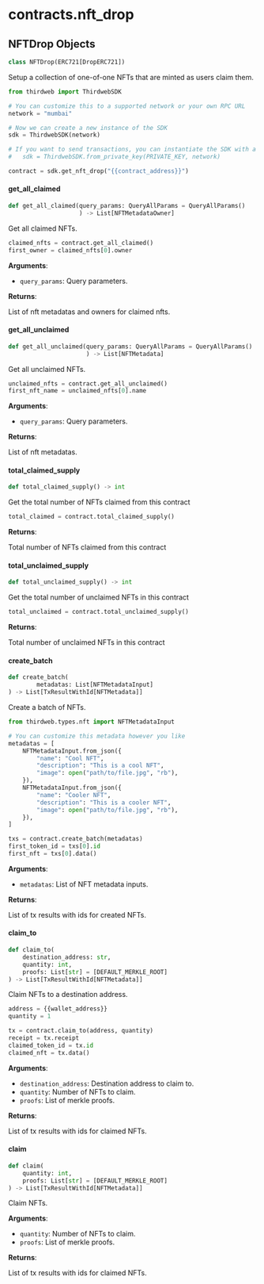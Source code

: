 <a id="contracts.nft_drop"></a>

# contracts.nft\_drop

<a id="contracts.nft_drop.NFTDrop"></a>

## NFTDrop Objects

```python
class NFTDrop(ERC721[DropERC721])
```

Setup a collection of one-of-one NFTs that are minted as users claim them.

```python
from thirdweb import ThirdwebSDK

# You can customize this to a supported network or your own RPC URL
network = "mumbai"

# Now we can create a new instance of the SDK
sdk = ThirdwebSDK(network)

# If you want to send transactions, you can instantiate the SDK with a private key instead:
#   sdk = ThirdwebSDK.from_private_key(PRIVATE_KEY, network)

contract = sdk.get_nft_drop("{{contract_address}}")
```

<a id="contracts.nft_drop.NFTDrop.get_all_claimed"></a>

#### get\_all\_claimed

```python
def get_all_claimed(query_params: QueryAllParams = QueryAllParams()
                    ) -> List[NFTMetadataOwner]
```

Get all claimed NFTs.

```python
claimed_nfts = contract.get_all_claimed()
first_owner = claimed_nfts[0].owner
```

**Arguments**:

- `query_params`: Query parameters.

**Returns**:

List of nft metadatas and owners for claimed nfts.

<a id="contracts.nft_drop.NFTDrop.get_all_unclaimed"></a>

#### get\_all\_unclaimed

```python
def get_all_unclaimed(query_params: QueryAllParams = QueryAllParams()
                      ) -> List[NFTMetadata]
```

Get all unclaimed NFTs.

```python
unclaimed_nfts = contract.get_all_unclaimed()
first_nft_name = unclaimed_nfts[0].name
```

**Arguments**:

- `query_params`: Query parameters.

**Returns**:

List of nft metadatas.

<a id="contracts.nft_drop.NFTDrop.total_claimed_supply"></a>

#### total\_claimed\_supply

```python
def total_claimed_supply() -> int
```

Get the total number of NFTs claimed from this contract

```python
total_claimed = contract.total_claimed_supply()
```

**Returns**:

Total number of NFTs claimed from this contract

<a id="contracts.nft_drop.NFTDrop.total_unclaimed_supply"></a>

#### total\_unclaimed\_supply

```python
def total_unclaimed_supply() -> int
```

Get the total number of unclaimed NFTs in this contract

```python
total_unclaimed = contract.total_unclaimed_supply()
```

**Returns**:

Total number of unclaimed NFTs in this contract

<a id="contracts.nft_drop.NFTDrop.create_batch"></a>

#### create\_batch

```python
def create_batch(
        metadatas: List[NFTMetadataInput]
) -> List[TxResultWithId[NFTMetadata]]
```

Create a batch of NFTs.

```python
from thirdweb.types.nft import NFTMetadataInput

# You can customize this metadata however you like
metadatas = [
    NFTMetadataInput.from_json({
        "name": "Cool NFT",
        "description": "This is a cool NFT",
        "image": open("path/to/file.jpg", "rb"),
    }),
    NFTMetadataInput.from_json({
        "name": "Cooler NFT",
        "description": "This is a cooler NFT",
        "image": open("path/to/file.jpg", "rb"),
    }),
]

txs = contract.create_batch(metadatas)
first_token_id = txs[0].id
first_nft = txs[0].data()
```

**Arguments**:

- `metadatas`: List of NFT metadata inputs.

**Returns**:

List of tx results with ids for created NFTs.

<a id="contracts.nft_drop.NFTDrop.claim_to"></a>

#### claim\_to

```python
def claim_to(
    destination_address: str,
    quantity: int,
    proofs: List[str] = [DEFAULT_MERKLE_ROOT]
) -> List[TxResultWithId[NFTMetadata]]
```

Claim NFTs to a destination address.

```python
address = {{wallet_address}}
quantity = 1

tx = contract.claim_to(address, quantity)
receipt = tx.receipt
claimed_token_id = tx.id
claimed_nft = tx.data()
```

**Arguments**:

- `destination_address`: Destination address to claim to.
- `quantity`: Number of NFTs to claim.
- `proofs`: List of merkle proofs.

**Returns**:

List of tx results with ids for claimed NFTs.

<a id="contracts.nft_drop.NFTDrop.claim"></a>

#### claim

```python
def claim(
    quantity: int,
    proofs: List[str] = [DEFAULT_MERKLE_ROOT]
) -> List[TxResultWithId[NFTMetadata]]
```

Claim NFTs.

**Arguments**:

- `quantity`: Number of NFTs to claim.
- `proofs`: List of merkle proofs.

**Returns**:

List of tx results with ids for claimed NFTs.

